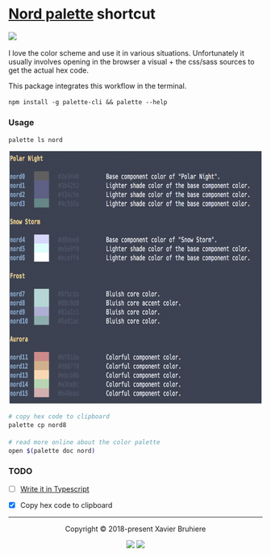 # [Nord palette][nord] shortcut

<a href="https://www.npmjs.com/package/nord"><img src="https://img.shields.io/npm/v/nord.svg?style=flat-square"/></a>

I love the color scheme and use it in various situations. Unfortunately
it usually involves opening in the browser a visual + the
css/sass sources to get the actual hex code.

This package integrates this workflow in the terminal.

`npm install -g palette-cli && palette --help`


### Usage

```bash
palette ls nord
```

<p align="center"> 
  <img src="./screenshot.png" alt="Output" height="500" width=500"">
</p>

```bash
# copy hex code to clipboard
palette cp nord8

# read more online about the color palette
open $(palette doc nord)
```

### TODO

- [ ] [Write it in Typescript](https://github.com/Microsoft/TypeScript-Node-Starter)
- [x] Copy hex code to clipboard


---

<p align="center">Copyright &copy; 2018-present Xavier Bruhiere</p>

<p align="center"><a href="https://github.com/xav-b/palette/blob/develop/LICENSE"><img src="https://img.shields.io/badge/License-MIT-5E81AC.svg?style=flat-square"/></a> <a href="https://creativecommons.org/licenses/by-sa/4.0"><img src="https://img.shields.io/badge/License-CC_BY--SA_4.0-5E81AC.svg?style=flat-square"/></a></p>


[nord]: https://arcticicestudio.github.io/nord/
